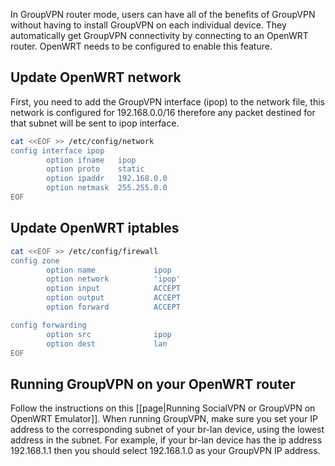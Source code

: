 In GroupVPN router mode, users can have all of the benefits of GroupVPN
without having to install GroupVPN on each individual device. They 
automatically get GroupVPN connectivity by connecting to an OpenWRT 
router. OpenWRT needs to be configured to enable this feature.

## Update OpenWRT network

First, you need to add the GroupVPN interface (ipop) to the network file,
this network is configured for 192.168.0.0/16 therefore any packet destined
for that subnet will be sent to ipop interface.

```bash
cat <<EOF >> /etc/config/network
config interface ipop
        option ifname   ipop
        option proto    static
        option ipaddr   192.168.0.0
        option netmask  255.255.0.0
EOF
```

## Update OpenWRT iptables

```bash
cat <<EOF >> /etc/config/firewall
config zone
        option name             ipop
        option network          'ipop'
        option input            ACCEPT
        option output           ACCEPT
        option forward          ACCEPT

config forwarding
        option src              ipop
        option dest             lan
EOF
```

## Running GroupVPN on your OpenWRT router
Follow the instructions on this [[page|Running SocialVPN or GroupVPN on OpenWRT Emulator]].
When running GroupVPN, make sure you set your IP address to the corresponding
subnet of your br-lan device, using the lowest address in the subnet. For 
example, if your br-lan device has the ip address 192.168.1.1 then you should
select 192.168.1.0 as your GroupVPN IP address.
